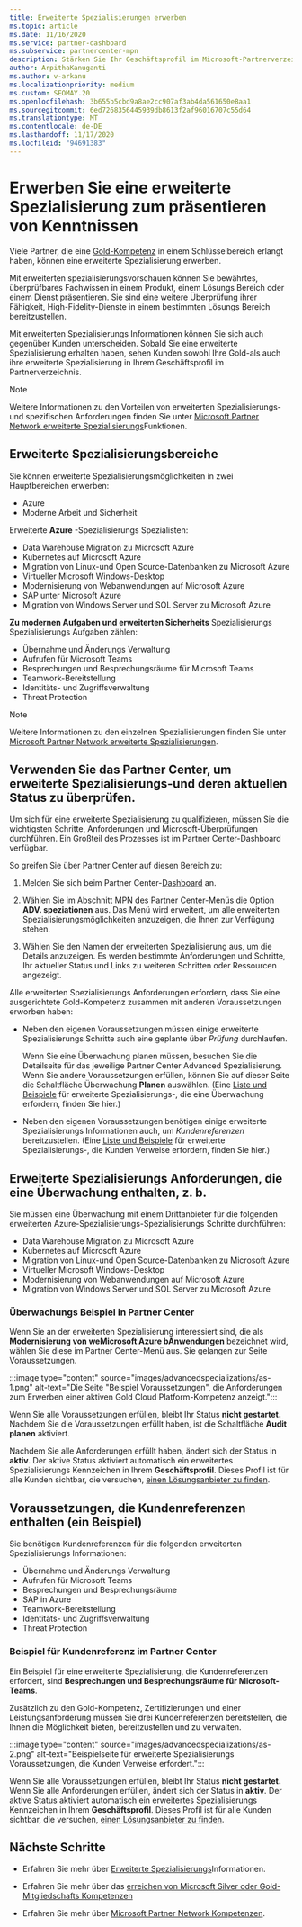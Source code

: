 ```yaml
---
title: Erweiterte Spezialisierungen erwerben
ms.topic: article
ms.date: 11/16/2020
ms.service: partner-dashboard
ms.subservice: partnercenter-mpn
description: Stärken Sie Ihr Geschäftsprofil im Microsoft-Partnerverzeichnis. Erfahren Sie, wie Sie erweiterte Spezialisierungs-und Silber-Kompetenzen erwerben.
author: ArpithaKanuganti
ms.author: v-arkanu
ms.localizationpriority: medium
ms.custom: SEOMAY.20
ms.openlocfilehash: 3b655b5cbd9a8ae2cc907af3ab4da561650e8aa1
ms.sourcegitcommit: 6ed7268356445939db8613f2af96016707c55d64
ms.translationtype: MT
ms.contentlocale: de-DE
ms.lasthandoff: 11/17/2020
ms.locfileid: "94691383"
---
```

# <a name="earn-an-advanced-specialization-to-showcase-expertise"></a>Erwerben Sie eine erweiterte Spezialisierung zum präsentieren von Kenntnissen

Viele Partner, die eine [Gold-Kompetenz](learn-about-competencies.md) in einem Schlüsselbereich erlangt haben, können eine erweiterte Spezialisierung erwerben.

Mit erweiterten spezialisierungsvorschauen können Sie bewährtes, überprüfbares Fachwissen in einem Produkt, einem Lösungs Bereich oder einem Dienst präsentieren. Sie sind eine weitere Überprüfung ihrer Fähigkeit, High-Fidelity-Dienste in einem bestimmten Lösungs Bereich bereitzustellen.

Mit erweiterten Spezialisierungs Informationen können Sie sich auch gegenüber Kunden unterscheiden. Sobald Sie eine erweiterte Spezialisierung erhalten haben, sehen Kunden sowohl Ihre Gold-als auch ihre erweiterte Spezialisierung in Ihrem Geschäftsprofil im Partnerverzeichnis.

> [!NOTE]
> Weitere Informationen zu den Vorteilen von erweiterten Spezialisierungs-und spezifischen Anforderungen finden Sie unter [Microsoft Partner Network erweiterte Spezialisierungs](https://partner.microsoft.com/membership/advanced-specialization)Funktionen.

## <a name="advanced-specialization-areas"></a>Erweiterte Spezialisierungsbereiche

Sie können erweiterte Spezialisierungsmöglichkeiten in zwei Hauptbereichen erwerben:

- Azure
- Moderne Arbeit und Sicherheit

Erweiterte **Azure** -Spezialisierungs Spezialisten:

- Data Warehouse Migration zu Microsoft Azure
- Kubernetes auf Microsoft Azure
- Migration von Linux-und Open Source-Datenbanken zu Microsoft Azure
- Virtueller Microsoft Windows-Desktop
- Modernisierung von Webanwendungen auf Microsoft Azure
- SAP unter Microsoft Azure
- Migration von Windows Server und SQL Server zu Microsoft Azure
 
**Zu modernen Aufgaben und erweiterten Sicherheits** Spezialisierungs Spezialisierungs Aufgaben zählen:

- Übernahme und Änderungs Verwaltung
- Aufrufen für Microsoft Teams
- Besprechungen und Besprechungsräume für Microsoft Teams
- Teamwork-Bereitstellung
- Identitäts- und Zugriffsverwaltung
- Threat Protection
 
> [!NOTE]
> Weitere Informationen zu den einzelnen Spezialisierungen finden Sie unter [Microsoft Partner Network erweiterte Spezialisierungen](https://partner.microsoft.com/membership/advanced-specialization).

## <a name="use-partner-center-to-apply-for-advanced-specializations-and-check-their-current-status"></a>Verwenden Sie das Partner Center, um erweiterte Spezialisierungs-und deren aktuellen Status zu überprüfen.

Um sich für eine erweiterte Spezialisierung zu qualifizieren, müssen Sie die wichtigsten Schritte, Anforderungen und Microsoft-Überprüfungen durchführen. Ein Großteil des Prozesses ist im Partner Center-Dashboard verfügbar.

So greifen Sie über Partner Center auf diesen Bereich zu:

1. Melden Sie sich beim Partner Center-[Dashboard](https://partner.microsoft.com/dashboard/home) an.

2. Wählen Sie im Abschnitt MPN des Partner Center-Menüs die Option **ADV. speziationen** aus. Das Menü wird erweitert, um alle erweiterten Spezialisierungsmöglichkeiten anzuzeigen, die Ihnen zur Verfügung stehen.

3. Wählen Sie den Namen der erweiterten Spezialisierung aus, um die Details anzuzeigen. Es werden bestimmte Anforderungen und Schritte, Ihr aktueller Status und Links zu weiteren Schritten oder Ressourcen angezeigt.

Alle erweiterten Spezialisierungs Anforderungen erfordern, dass Sie eine ausgerichtete Gold-Kompetenz zusammen mit anderen Voraussetzungen erworben haben:

- Neben den eigenen Voraussetzungen müssen einige erweiterte Spezialisierungs Schritte auch eine geplante über *Prüfung* durchlaufen.

  Wenn Sie eine Überwachung planen müssen, besuchen Sie die Detailseite für das jeweilige Partner Center Advanced Spezialisierung. Wenn Sie andere Voraussetzungen erfüllen, können Sie auf dieser Seite die Schaltfläche Überwachung **Planen** auswählen. (Eine [Liste und Beispiele](advanced-specializations.md#advanced-specialization-requirements-that-include-an-audit---an-example) für erweiterte Spezialisierungs-, die eine Überwachung erfordern, finden Sie hier.)

- Neben den eigenen Voraussetzungen benötigen einige erweiterte Spezialisierungs Informationen auch, um *Kundenreferenzen* bereitzustellen. (Eine [Liste und Beispiele](advanced-specializations.md#prerequisites-that-include-customer-references---an-example) für erweiterte Spezialisierungs-, die Kunden Verweise erfordern, finden Sie hier.)

## <a name="advanced-specialization-requirements-that-include-an-audit---an-example"></a>Erweiterte Spezialisierungs Anforderungen, die eine Überwachung enthalten, z. b.

Sie müssen eine Überwachung mit einem Drittanbieter für die folgenden erweiterten Azure-Spezialisierungs-Spezialisierungs Schritte durchführen:

- Data Warehouse Migration zu Microsoft Azure
- Kubernetes auf Microsoft Azure
- Migration von Linux-und Open Source-Datenbanken zu Microsoft Azure
- Virtueller Microsoft Windows-Desktop
- Modernisierung von Webanwendungen auf Microsoft Azure
- Migration von Windows Server und SQL Server zu Microsoft Azure

### <a name="audit-example-in-partner-center"></a>Überwachungs Beispiel in Partner Center

Wenn Sie an der erweiterten Spezialisierung interessiert sind, die als **Modernisierung von weMicrosoft Azure bAnwendungen** bezeichnet wird, wählen Sie diese im Partner Center-Menü aus. Sie gelangen zur Seite Voraussetzungen.

:::image type="content" source="images/advancedspecializations/as-1.png" alt-text="Die Seite &quot;Beispiel Voraussetzungen&quot;, die Anforderungen zum Erwerben einer aktiven Gold Cloud Platform-Kompetenz anzeigt.":::

Wenn Sie alle Voraussetzungen erfüllen, bleibt Ihr Status **nicht gestartet.**
Nachdem Sie die Voraussetzungen erfüllt haben, ist die Schaltfläche **Audit planen** aktiviert.

Nachdem Sie alle Anforderungen erfüllt haben, ändert sich der Status in **aktiv**. Der aktive Status aktiviert automatisch ein erweitertes Spezialisierungs Kennzeichen in Ihrem **Geschäftsprofil**. Dieses Profil ist für alle Kunden sichtbar, die versuchen, [einen Lösungsanbieter zu finden](https://www.microsoft.com/solution-providers/home).

## <a name="prerequisites-that-include-customer-references---an-example"></a>Voraussetzungen, die Kundenreferenzen enthalten (ein Beispiel)

Sie benötigen Kundenreferenzen für die folgenden erweiterten Spezialisierungs Informationen:


- Übernahme und Änderungs Verwaltung
- Aufrufen für Microsoft Teams
- Besprechungen und Besprechungsräume
- SAP in Azure
- Teamwork-Bereitstellung
- Identitäts- und Zugriffsverwaltung
- Threat Protection

### <a name="customer-reference-example-in-partner-center"></a>Beispiel für Kundenreferenz im Partner Center

Ein Beispiel für eine erweiterte Spezialisierung, die Kundenreferenzen erfordert, sind **Besprechungen und Besprechungsräume für Microsoft-Teams**.

Zusätzlich zu den Gold-Kompetenz, Zertifizierungen und einer Leistungsanforderung müssen Sie drei Kundenreferenzen bereitstellen, die Ihnen die Möglichkeit bieten, bereitzustellen und zu verwalten.

:::image type="content" source="images/advancedspecializations/as-2.png" alt-text="Beispielseite für erweiterte Spezialisierungs Voraussetzungen, die Kunden Verweise erfordert.":::

Wenn Sie alle Voraussetzungen erfüllen, bleibt Ihr Status **nicht gestartet.** Wenn Sie alle Anforderungen erfüllen, ändert sich der Status in **aktiv**. Der aktive Status aktiviert automatisch ein erweitertes Spezialisierungs Kennzeichen in Ihrem **Geschäftsprofil**. Dieses Profil ist für alle Kunden sichtbar, die versuchen, [einen Lösungsanbieter zu finden](https://www.microsoft.com/solution-providers/home).

## <a name="next-steps"></a>Nächste Schritte

- Erfahren Sie mehr über [Erweiterte Spezialisierungs](https://partner.microsoft.com/membership/advanced-specialization)Informationen.

- Erfahren Sie mehr über das [erreichen von Microsoft Silver oder Gold-Mitgliedschafts Kompetenzen](learn-about-competencies.md)

- Erfahren Sie mehr über [Microsoft Partner Network Kompetenzen](https://partner.microsoft.com/membership/competencies).